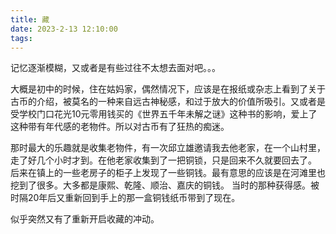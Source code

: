 ```yaml
---
title: 藏
date: 2023-2-13 12:10:00
tags:
---
```


记忆逐渐模糊，又或者是有些过往不太想去面对吧。。。

大概是初中的时候，住在姑妈家，偶然情况下，应该是在报纸或杂志上看到了关于古币的介绍，被莫名的一种来自远古神秘感，和过于放大的价值所吸引。又或者是受学校门口花光10元零用钱买的《世界五千年未解之谜》这种书的影响，爱上了这种带有年代感的老物件。所以对古币有了狂热的痴迷。

那时最大的乐趣就是收集老物件，有一次邱立雄邀请我去他老家，在一个山村里，走了好几个小时才到。在他老家收集到了一把铜锁，只是回来不久就要回去了。 后来在镇上的一些老房子的柜子上发现了一些铜钱。最有意思的应该是在河滩里也挖到了很多。大多都是康熙、乾隆、顺治、嘉庆的铜钱。
当时的那种获得感。被时隔20年后又重新回到手上的那一盒铜钱纸币带到了现在。

似乎突然又有了重新开启收藏的冲动。





